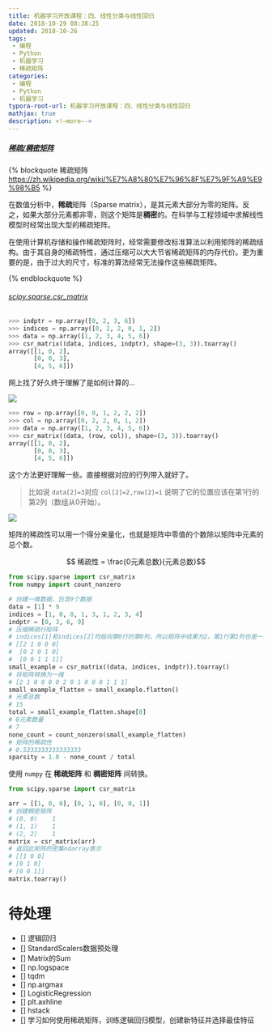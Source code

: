 ```yaml
---
title: 机器学习开放课程：四、线性分类与线性回归
date: 2018-10-29 08:38:25
updated: 2018-10-26
tags:
 - 编程
 - Python
 - 机器学习
 - 稀疏矩阵
categories:
 - 编程
 - Python
 - 机器学习
typora-root-url: 机器学习开放课程：四、线性分类与线性回归
mathjax: true
description: <!—more—->
---
```


##### [稀疏/稠密矩阵](https://zh.wikipedia.org/wiki/%E7%A8%80%E7%96%8F%E7%9F%A9%E9%98%B5)

{% blockquote 稀疏矩阵 https://zh.wikipedia.org/wiki/%E7%A8%80%E7%96%8F%E7%9F%A9%E9%98%B5 %}

在数值分析中，**稀疏**矩阵（Sparse matrix），是其元素大部分为零的矩阵。反之，如果大部分元素都非零，则这个矩阵是**稠密**的。在科学与工程领域中求解线性模型时经常出现大型的稀疏矩阵。

在使用计算机存储和操作稀疏矩阵时，经常需要修改标准算法以利用矩阵的稀疏结构。由于其自身的稀疏特性，通过压缩可以大大节省稀疏矩阵的内存代价。更为重要的是，由于过大的尺寸，标准的算法经常无法操作这些稀疏矩阵。

{% endblockquote %}

###### [scipy.sparse.csr_matrix](https://docs.scipy.org/doc/scipy/reference/generated/scipy.sparse.csr_matrix.html)

```python
>>> indptr = np.array([0, 2, 3, 6])
>>> indices = np.array([0, 2, 2, 0, 1, 2])
>>> data = np.array([1, 2, 3, 4, 5, 6])
>>> csr_matrix((data, indices, indptr), shape=(3, 3)).toarray()
array([[1, 0, 2],
       [0, 0, 3],
       [4, 5, 6]])
```

网上找了好久终于理解了是如何计算的...

![](TIM20181031095548.png)

```python
>>> row = np.array([0, 0, 1, 2, 2, 2])
>>> col = np.array([0, 2, 2, 0, 1, 2])
>>> data = np.array([1, 2, 3, 4, 5, 6])
>>> csr_matrix((data, (row, col)), shape=(3, 3)).toarray()
array([[1, 0, 2],
       [0, 0, 3],
       [4, 5, 6]])
```

这个方法更好理解一些。直接根据对应的行列带入就好了。

>  比如说 `data[2]=3`对应 `col[2]=2,row[2]=1` 说明了它的位置应该在第1行的第2列（数组从0开始）。

![](TIM20181031100050.png)



矩阵的稀疏性可以用一个得分来量化，也就是矩阵中零值的个数除以矩阵中元素的总个数。

$$ 稀疏性 = \frac{0元素总数}{元素总数}$$

```python
from scipy.sparse import csr_matrix
from numpy import count_nonzero

# 创建一维数据，包含9个数据
data = [1] * 9
indices = [1, 0, 0, 1, 3, 1, 2, 3, 4]
indptr = [0, 3, 6, 9]
# 压缩稀疏行矩阵
# indices[1]和indices[2]均指向第0行的第0列，所以矩阵中结果为2。第1行第1列也是一样
# [[2 1 0 0 0]
#  [0 2 0 1 0]
#  [0 0 1 1 1]]
small_example = csr_matrix((data, indices, indptr)).toarray()
# 将矩阵转换为一维
# [2 1 0 0 0 0 2 0 1 0 0 0 1 1 1]
small_example_flatten = small_example.flatten()
# 元素总数
# 15
total = small_example_flatten.shape[0]
# 0元素数量
# 7
none_count = count_nonzero(small_example_flatten)
# 矩阵的稀疏性
# 0.5333333333333333
sparsity = 1.0 - none_count / total

```

使用 `numpy` 在 **稀疏矩阵** 和 **稠密矩阵** 间转换。

```python
from scipy.sparse import csr_matrix

arr = [[1, 0, 0], [0, 1, 0], [0, 0, 1]]
# 创建稠密矩阵
# (0, 0)	1
# (1, 1)	1
# (2, 2)	1
matrix = csr_matrix(arr)
# 返回此矩阵的密集ndarray表示
# [[1 0 0]
# [0 1 0]
# [0 0 1]]
matrix.toarray()

```

###### 



# 待处理

- [] 逻辑回归
- [] StandardScalers数据预处理
- [] Matrix的Sum
- [] np.logspace
- [] tqdm
- [] np.argmax
- [] LogisticRegression
- [] plt.axhline
- [] hstack
- [] 学习如何使用稀疏矩阵，训练逻辑回归模型，创建新特征并选择最佳特征